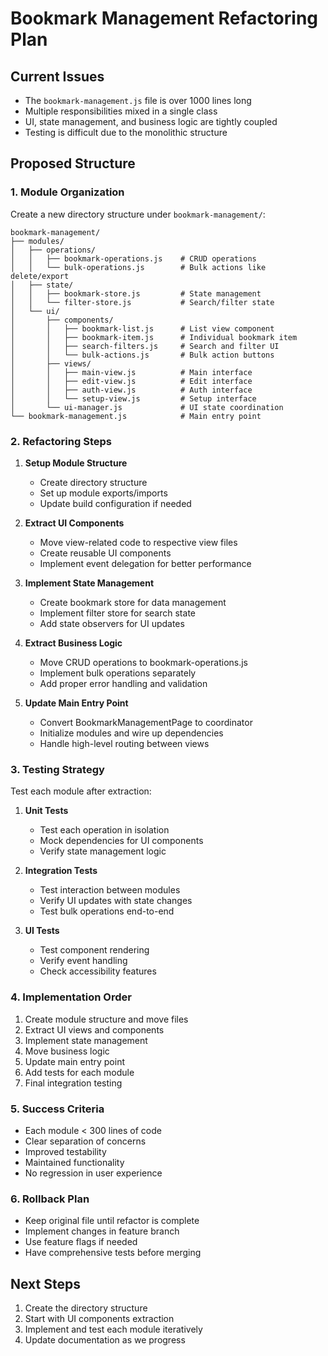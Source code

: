 # Bookmark Management Refactoring Plan

## Current Issues
- The `bookmark-management.js` file is over 1000 lines long
- Multiple responsibilities mixed in a single class
- UI, state management, and business logic are tightly coupled
- Testing is difficult due to the monolithic structure

## Proposed Structure

### 1. Module Organization
Create a new directory structure under `bookmark-management/`:
```
bookmark-management/
├── modules/
│   ├── operations/
│   │   ├── bookmark-operations.js    # CRUD operations
│   │   └── bulk-operations.js        # Bulk actions like delete/export
│   ├── state/
│   │   ├── bookmark-store.js         # State management
│   │   └── filter-store.js           # Search/filter state
│   └── ui/
│       ├── components/
│       │   ├── bookmark-list.js      # List view component
│       │   ├── bookmark-item.js      # Individual bookmark item
│       │   ├── search-filters.js     # Search and filter UI
│       │   └── bulk-actions.js       # Bulk action buttons
│       ├── views/
│       │   ├── main-view.js          # Main interface
│       │   ├── edit-view.js          # Edit interface
│       │   ├── auth-view.js          # Auth interface
│       │   └── setup-view.js         # Setup interface
│       └── ui-manager.js             # UI state coordination
└── bookmark-management.js            # Main entry point
```

### 2. Refactoring Steps

1. **Setup Module Structure**
   - Create directory structure
   - Set up module exports/imports
   - Update build configuration if needed

2. **Extract UI Components**
   - Move view-related code to respective view files
   - Create reusable UI components
   - Implement event delegation for better performance

3. **Implement State Management**
   - Create bookmark store for data management
   - Implement filter store for search state
   - Add state observers for UI updates

4. **Extract Business Logic**
   - Move CRUD operations to bookmark-operations.js
   - Implement bulk operations separately
   - Add proper error handling and validation

5. **Update Main Entry Point**
   - Convert BookmarkManagementPage to coordinator
   - Initialize modules and wire up dependencies
   - Handle high-level routing between views

### 3. Testing Strategy

Test each module after extraction:

1. **Unit Tests**
   - Test each operation in isolation
   - Mock dependencies for UI components
   - Verify state management logic

2. **Integration Tests**
   - Test interaction between modules
   - Verify UI updates with state changes
   - Test bulk operations end-to-end

3. **UI Tests**
   - Test component rendering
   - Verify event handling
   - Check accessibility features

### 4. Implementation Order

1. Create module structure and move files
2. Extract UI views and components
3. Implement state management
4. Move business logic
5. Update main entry point
6. Add tests for each module
7. Final integration testing

### 5. Success Criteria

- Each module < 300 lines of code
- Clear separation of concerns
- Improved testability
- Maintained functionality
- No regression in user experience

### 6. Rollback Plan

- Keep original file until refactor is complete
- Implement changes in feature branch
- Use feature flags if needed
- Have comprehensive tests before merging

## Next Steps

1. Create the directory structure
2. Start with UI components extraction
3. Implement and test each module iteratively
4. Update documentation as we progress 